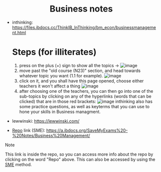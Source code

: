 <div align="center">
  
# Business notes

</div>

- inthinking: https://files.ibdocs.cc/ThinkIB_InThinking/bm_econ/businessmanagement.html
  # Steps (for illiterates)
  
  1. press on the plus (+) sign to show all the topics -> ![image](https://github.com/ahmedosama160/IB-Seniors-2025/assets/59126305/7b445750-5202-438a-af23-b2ad30e64914)
  2. move past the "old course (N23)" section, and head towards whatever topic you want (1.1 for example). ![image](https://github.com/ahmedosama160/IB-Seniors-2025/assets/59126305/4882fba8-6159-4b91-bc76-b776e70e2c72)
  3. click on it, and you shall have this page opened, choose either teachers it won't affect a thing ![image](https://github.com/ahmedosama160/IB-Seniors-2025/assets/59126305/8bc93325-fbb3-450d-95c6-a47f2af09399)
  4. after choosing one of the teachers, you can then go into one of the sub-topics by clicking on any of the hyperlinks (words that can be clicked) that are in those red brackets: ![image](https://github.com/ahmedosama160/IB-Seniors-2025/assets/59126305/3122f665-cf88-4fd8-ad41-b46b1d923563)
inthinking also has some practice questions, as well as keyterms that you can use to hone your skills in Business managment.
- lewwinski: https://lewwinski.com/
- [Repo](https://github.com/ahmedosama160/IB-Seniors-2025/blob/main/RESOURCES%20REPO.md) link (SME): https://a.ibdocs.org/SaveMyExams%20-%20Notes/Business%20Management/
  
> [!NOTE]
> This link is inside the repo, so you can access more info about the repo by clicking on the word "Repo" above.
> This can also be accessed by using the [SME](https://github.com/ahmedosama160/IB-Seniors-2025/blob/main/SME.md) method.

